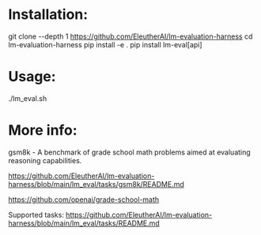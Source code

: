 # Installation:

git clone --depth 1 https://github.com/EleutherAI/lm-evaluation-harness
cd lm-evaluation-harness
pip install -e .
pip install lm-eval[api] 

# Usage:

./lm_eval.sh


# More info:
gsm8k - A benchmark of grade school math problems aimed at evaluating reasoning capabilities.	

https://github.com/EleutherAI/lm-evaluation-harness/blob/main/lm_eval/tasks/gsm8k/README.md

https://github.com/openai/grade-school-math

Supported tasks: 
https://github.com/EleutherAI/lm-evaluation-harness/blob/main/lm_eval/tasks/README.md
